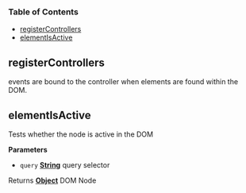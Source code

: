 <!-- Generated by documentation.js. Update this documentation by updating the source code. -->

### Table of Contents

-   [registerControllers][1]
-   [elementIsActive][2]

## registerControllers

events are bound to the controller when
elements are found within the DOM.

## elementIsActive

Tests whether the node is active in the DOM

**Parameters**

-   `query` **[String][3]** query selector

Returns **[Object][4]** DOM Node

[1]: #registercontrollers

[2]: #elementisactive

[3]: https://developer.mozilla.org/docs/Web/JavaScript/Reference/Global_Objects/String

[4]: https://developer.mozilla.org/docs/Web/JavaScript/Reference/Global_Objects/Object
